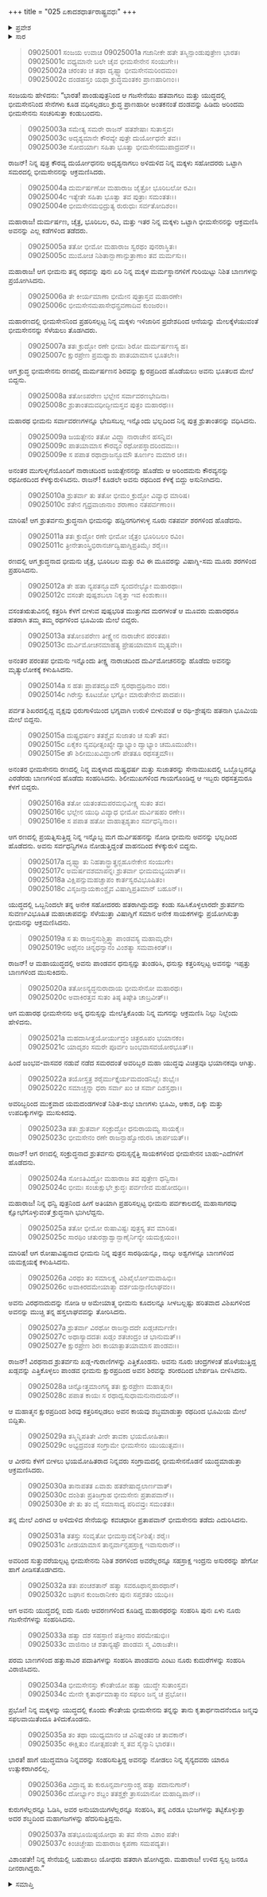 +++
title = "025 ಏಕಾದಶಧಾರ್ತರಾಷ್ಟ್ರವಧಃ"
+++

<details><summary>ಪ್ರವೇಶ</summary>


।।   ಓಂ ಓಂ ನಮೋ ನಾರಾಯಣಾಯ।।   ಶ್ರೀ ವೇದವ್ಯಾಸಾಯ ನಮಃ ।।

ಶ್ರೀ ಕೃಷ್ಣದ್ವೈಪಾಯನ ವೇದವ್ಯಾಸ ವಿರಚಿತ  

**ಶ್ರೀ ಮಹಾಭಾರತ**

**ಶಲ್ಯ ಪರ್ವ**

**ಹ್ರದಪ್ರವೇಶ ಪರ್ವ**

**ಅಧ್ಯಾಯ 25**

</details>

<details><summary>ಸಾರ</summary>

ಭೀಮಸೇನನು ಧೃತರಾಷ್ಟ್ರನ ಹನ್ನೊಂದು ಮಕ್ಕಳನ್ನು - ದುರ್ಮರ್ಷಣ, ಚೈತ್ರ, ಭೂರಿಬಲ, ರವಿ, ಶ್ರುತಾಂತ, ಜಯತ್ಸೇನ, ದುರ್ವಿಮೋಚನ, ದುಷ್ಪ್ರಧರ್ಷ, ಸುಜಾತ, ದುರ್ವಿಷಹ, ಶ್ರುತರ್ವ – ವಧಿಸಿದುದು (--37).


</details>



> 09025001 ಸಂಜಯ ಉವಾಚ
09025001a ಗಜಾನೀಕೇ ಹತೇ ತಸ್ಮಿನ್ಪಾಂಡುಪುತ್ರೇಣ ಭಾರತ।   
09025001c ವಧ್ಯಮಾನೇ ಬಲೇ ಚೈವ ಭೀಮಸೇನೇನ ಸಂಯುಗೇ।।   
09025002a ಚರಂತಂ ಚ ತಥಾ ದೃಷ್ಟ್ವಾ ಭೀಮಸೇನಮರಿಂದಮಂ।   
09025002c ದಂಡಹಸ್ತಂ ಯಥಾ ಕ್ರುದ್ಧಮಂತಕಂ ಪ್ರಾಣಹಾರಿಣಂ।।

ಸಂಜಯನು ಹೇಳಿದನು: “ಭಾರತ! ಪಾಂಡುಪುತ್ರನಿಂದ ಆ ಗಜಸೇನೆಯು ಹತವಾಗಲು ಮತ್ತು ಯುದ್ಧದಲ್ಲಿ ಭೀಮಸೇನನಿಂದ ಸೇನೆಗಳು ಕೂಡ ವಧಿಸಲ್ಪಡಲು ಕ್ರುದ್ಧ ಪ್ರಾಣಹಾರೀ ಅಂತಕನಂತೆ ದಂಡವನ್ನು ಹಿಡಿದು ಅರಿಂದಮ ಭೀಮಸೇನನು ಸಂಚರಿಸುತ್ತಾ ಕಂಡುಬಂದನು.

> 09025003a ಸಮೇತ್ಯ ಸಮರೇ ರಾಜನ್ ಹತಶೇಷಾಃ ಸುತಾಸ್ತವ।   
09025003c ಅದೃಶ್ಯಮಾನೇ ಕೌರವ್ಯೇ ಪುತ್ರೇ ದುರ್ಯೋಧನೇ ತವ।।   
09025003e ಸೋದರ್ಯಾಃ ಸಹಿತಾ ಭೂತ್ವಾ ಭೀಮಸೇನಮುಪಾದ್ರವನ್।।

ರಾಜನ್! ನಿನ್ನ ಪುತ್ರ ಕೌರವ್ಯ ದುರ್ಯೋಧನನು ಅದೃಶ್ಯನಾಗಲು ಅಳಿದುಳಿದ ನಿನ್ನ ಮಕ್ಕಳು ಸಹೋದರರು ಒಟ್ಟಾಗಿ ಸಮರದಲ್ಲಿ ಭೀಮಸೇನನನ್ನು ಆಕ್ರಮಣಿಸಿದರು.

> 09025004a ದುರ್ಮರ್ಷಣೋ ಮಹಾರಾಜ ಜೈತ್ರೋ ಭೂರಿಬಲೋ ರವಿಃ।   
09025004c ಇತ್ಯೇತೇ ಸಹಿತಾ ಭೂತ್ವಾ ತವ ಪುತ್ರಾಃ ಸಮಂತತಃ।।   
09025004e ಭೀಮಸೇನಮಭಿದ್ರುತ್ಯ ರುರುಧುಃ ಸರ್ವತೋದಿಶಂ।।

ಮಹಾರಾಜ! ದುರ್ಮರ್ಷಣ, ಚೈತ್ರ, ಭೂರಿಬಲ, ರವಿ, ಮತ್ತು ಇತರ ನಿನ್ನ ಮಕ್ಕಳು ಒಟ್ಟಾಗಿ ಭೀಮಸೇನನನ್ನು ಆಕ್ರಮಣಿಸಿ ಅವನನ್ನು ಎಲ್ಲ ಕಡೆಗಳಿಂದ ತಡೆದರು.

> 09025005a ತತೋ ಭೀಮೋ ಮಹಾರಾಜ ಸ್ವರಥಂ ಪುನರಾಸ್ಥಿತಃ।   
09025005c ಮುಮೋಚ ನಿಶಿತಾನ್ಬಾಣಾನ್ಪುತ್ರಾಣಾಂ ತವ ಮರ್ಮಸು।।

ಮಹಾರಾಜ! ಆಗ ಭೀಮನು ತನ್ನ ರಥವನ್ನು ಪುನಃ ಏರಿ ನಿನ್ನ ಮಕ್ಕಳ ಮರ್ಮಸ್ಥಾನಗಳಿಗೆ ಗುರಿಯಿಟ್ಟು ನಿಶಿತ ಬಾಣಗಳನ್ನು ಪ್ರಯೋಗಿಸಿದನು.

> 09025006a ತೇ ಕೀರ್ಯಮಾಣಾ ಭೀಮೇನ ಪುತ್ರಾಸ್ತವ ಮಹಾರಣೇ।   
09025006c ಭೀಮಸೇನಮಪಾಸೇಧನ್ಪ್ರವಣಾದಿವ ಕುಂಜರಂ।।

ಮಹಾರಣದಲ್ಲಿ ಭೀಮಸೇನನಿಂದ ಪ್ರಹರಿಸಲ್ಪಟ್ಟ ನಿನ್ನ ಮಕ್ಕಳು ಇಳಿಜಾರಿನ ಪ್ರದೇಶದಿಂದ ಆನೆಯನ್ನು ಮೇಲಕ್ಕೆಳೆಯುವಂತೆ ಭೀಮಸೇನನನ್ನು ಸೆಳೆಯಲು ತೊಡಗಿದರು.

> 09025007a ತತಃ ಕ್ರುದ್ಧೋ ರಣೇ ಭೀಮಃ ಶಿರೋ ದುರ್ಮರ್ಷಣಸ್ಯ ಹ।   
09025007c ಕ್ಷುರಪ್ರೇಣ ಪ್ರಮಥ್ಯಾಶು ಪಾತಯಾಮಾಸ ಭೂತಲೇ।।

ಆಗ ಕ್ರುದ್ಧ ಭೀಮಸೇನನು ರಣದಲ್ಲಿ ದುರ್ಮರ್ಷಣನ ಶಿರವನ್ನು ಕ್ಷುರಪ್ರದಿಂದ ಹೊಡೆಯಲು ಅವನು ಭೂತಲದ ಮೇಲೆ ಬಿದ್ದನು.

> 09025008a ತತೋಽಪರೇಣ ಭಲ್ಲೇನ ಸರ್ವಾವರಣಭೇದಿನಾ।   
09025008c ಶ್ರುತಾಂತಮವಧೀದ್ಭೀಮಸ್ತವ ಪುತ್ರಂ ಮಹಾರಥಃ।।

ಮಹಾರಥ ಭೀಮನು ಸರ್ವಾವರಣಗಳನ್ನೂ ಭೇದಿಸಬಲ್ಲ ಇನ್ನೊಂದು ಭಲ್ಲದಿಂದ ನಿನ್ನ ಪುತ್ರ ಶ್ರುತಾಂತನನ್ನು ವಧಿಸಿದನು.

> 09025009a ಜಯತ್ಸೇನಂ ತತೋ ವಿದ್ಧ್ವಾ ನಾರಾಚೇನ ಹಸನ್ನಿವ।   
09025009c ಪಾತಯಾಮಾಸ ಕೌರವ್ಯಂ ರಥೋಪಸ್ಥಾದರಿಂದಮಃ।।   
09025009e ಸ ಪಪಾತ ರಥಾದ್ರಾಜನ್ಭೂಮೌ ತೂರ್ಣಂ ಮಮಾರ ಚ।।

ಅನಂತರ ಮುಗುಳ್ನಗೆಯೊಂದಿಗೆ ನಾರಾಚದಿಂದ ಜಯತ್ಸೇನನನ್ನು ಹೊಡೆದು ಆ ಅರಿಂದಮನು ಕೌರವ್ಯನನ್ನು ರಥಪೀಠದಿಂದ ಕೆಳಕ್ಕುರುಳಿಸಿದನು. ರಾಜನ್! ಕೂಡಲೇ ಅವನು ರಥದಿಂದ ಕೆಳಕ್ಕೆ ಬಿದ್ದು ಅಸುನೀಗಿದನು.

> 09025010a ಶ್ರುತರ್ವಾ ತು ತತೋ ಭೀಮಂ ಕ್ರುದ್ಧೋ ವಿವ್ಯಾಧ ಮಾರಿಷ।   
09025010c ಶತೇನ ಗೃಧ್ರವಾಜಾನಾಂ ಶರಾಣಾಂ ನತಪರ್ವಣಾಂ।।

ಮಾರಿಷ! ಆಗ ಶ್ರುತರ್ವನು ಕ್ರುದ್ಧನಾಗಿ ಭೀಮನನ್ನು ಹದ್ದಿನಗರಿಗಳುಳ್ಳ ನೂರು ನತಪರ್ವ ಶರಗಳಿಂದ ಹೊಡೆದನು.

> 09025011a ತತಃ ಕ್ರುದ್ಧೋ ರಣೇ ಭೀಮೋ ಜೈತ್ರಂ ಭೂರಿಬಲಂ ರವಿಂ।   
09025011c ತ್ರೀನೇತಾಂಸ್ತ್ರಿಭಿರಾನರ್ಚದ್ವಿಷಾಗ್ನಿಪ್ರತಿಮೈಃ ಶರೈಃ।।

ರಣದಲ್ಲಿ ಆಗ ಕ್ರುದ್ಧನಾದ ಭೀಮನು ಚೈತ್ರ, ಭೂರಿಬಲ ಮತ್ತು ರವಿ ಈ ಮೂವರನ್ನು ವಿಷಾಗ್ನಿ-ಸಮ ಮೂರು ಶರಗಳಿಂದ ಪ್ರಹರಿಸಿದನು.

> 09025012a ತೇ ಹತಾ ನ್ಯಪತನ್ಭೂಮೌ ಸ್ಯಂದನೇಭ್ಯೋ ಮಹಾರಥಾಃ।   
09025012c ವಸಂತೇ ಪುಷ್ಪಶಬಲಾ ನಿಕೃತ್ತಾ ಇವ ಕಿಂಶುಕಾಃ।।

ವಸಂತ‌ಋತುವಿನಲ್ಲಿ ಕತ್ತರಿಸಿ ಕೆಳಗೆ ಬೀಳುವ ಪುಷ್ಪಭರಿತ ಮುತ್ತುಗದ ಮರಗಳಂತೆ ಆ ಮೂವರು ಮಹಾರಥರೂ ಹತರಾಗಿ ತಮ್ಮ ತಮ್ಮ ರಥಗಳಿಂದ ಭೂಮಿಯ ಮೇಲೆ ಬಿದ್ದರು.

> 09025013a ತತೋಽಪರೇಣ ತೀಕ್ಷ್ಣೇನ ನಾರಾಚೇನ ಪರಂತಪಃ।   
09025013c ದುರ್ವಿಮೋಚನಮಾಹತ್ಯ ಪ್ರೇಷಯಾಮಾಸ ಮೃತ್ಯವೇ।।

ಅನಂತರ ಪರಂತಪ ಭೀಮನು ಇನ್ನೊಂದು ತೀಕ್ಷ್ಣ ನಾರಾಚದಿಂದ ದುರ್ವಿಮೋಚನನನ್ನು ಹೊಡೆದು ಅವನನ್ನು ಮೃತ್ಯುಲೋಕಕ್ಕೆ ಕಳುಹಿಸಿದನು.

> 09025014a ಸ ಹತಃ ಪ್ರಾಪತದ್ಭೂಮೌ ಸ್ವರಥಾದ್ರಥಿನಾಂ ವರಃ।   
09025014c ಗಿರೇಸ್ತು ಕೂಟಜೋ ಭಗ್ನೋ ಮಾರುತೇನೇವ ಪಾದಪಃ।।

ಪರ್ವತ ಶಿಖರದಲ್ಲಿದ್ದ ವೃಕ್ಷವು ಭಿರುಗಾಳಿಯಿಂದ ಭಗ್ನವಾಗಿ ಉರುಳಿ ಬೀಳುವಂತೆ ಆ ರಥಿ-ಶ್ರೇಷ್ಠನು ಹತನಾಗಿ ಭೂಮಿಯ ಮೇಲೆ ಬಿದ್ದನು.

> 09025015a ದುಷ್ಪ್ರಧರ್ಷಂ ತತಶ್ಚೈವ ಸುಜಾತಂ ಚ ಸುತೌ ತವ।   
09025015c ಏಕೈಕಂ ನ್ಯವಧೀತ್ಸಂಖ್ಯೇ ದ್ವಾಭ್ಯಾಂ ದ್ವಾಭ್ಯಾಂ ಚಮೂಮುಖೇ।।   
09025015e ತೌ ಶಿಲೀಮುಖವಿದ್ಧಾಂಗೌ ಪೇತತೂ ರಥಸತ್ತಮೌ।।

ಅನಂತರ ಭೀಮಸೇನನು ರಣದಲ್ಲಿ ನಿನ್ನ ಮಕ್ಕಳಾದ ದುಷ್ಪ್ರಧರ್ಷ ಮತ್ತು ಸುಜಾತರನ್ನು ಸೇನಾಮುಖದಲ್ಲಿ ಒಬ್ಬೊಬ್ಬರನ್ನೂ ಎರಡೆರಡು ಬಾಣಗಳಿಂದ ಹೊಡೆದು ಸಂಹರಿಸಿದನು. ಶಿಲೀಮುಖಗಳಿಂದ ಗಾಯಗೊಂಡಿದ್ದ ಆ ಇಬ್ಬರು ರಥಸತ್ತಮರೂ ಕೆಳಗೆ ಬಿದ್ದರು.

> 09025016a ತತೋ ಯತಂತಮಪರಮಭಿವೀಕ್ಷ್ಯ ಸುತಂ ತವ।   
09025016c ಭಲ್ಲೇನ ಯುಧಿ ವಿವ್ಯಾಧ ಭೀಮೋ ದುರ್ವಿಷಹಂ ರಣೇ।।   
09025016e ಸ ಪಪಾತ ಹತೋ ವಾಹಾತ್ಪಶ್ಯತಾಂ ಸರ್ವಧನ್ವಿನಾಂ।।

ಆಗ ರಣದಲ್ಲಿ ಪ್ರಯತ್ನಿಸುತ್ತಿದ್ದ ನಿನ್ನ ಇನ್ನೊಬ್ಬ ಮಗ ದುರ್ವಿಷಹನನ್ನು ನೋಡಿ ಭೀಮನು ಅವನನ್ನು ಭಲ್ಲದಿಂದ ಹೊಡೆದನು. ಅವನು ಸರ್ವಧನ್ವಿಗಳೂ ನೋಡುತ್ತಿದ್ದಂತೆ ವಾಹನದಿಂದ ಕೆಳಕ್ಕುರುಳಿ ಬಿದ್ದನು.

> 09025017a ದೃಷ್ಟ್ವಾ ತು ನಿಹತಾನ್ಭ್ರಾತೄನ್ಬಹೂನೇಕೇನ ಸಂಯುಗೇ।   
09025017c ಅಮರ್ಷವಶಮಾಪನ್ನಃ ಶ್ರುತರ್ವಾ ಭೀಮಮಭ್ಯಯಾತ್।।   
09025018a ವಿಕ್ಷಿಪನ್ಸುಮಹಚ್ಚಾಪಂ ಕಾರ್ತಸ್ವರವಿಭೂಷಿತಂ।   
09025018c ವಿಸೃಜನ್ಸಾಯಕಾಂಶ್ಚೈವ ವಿಷಾಗ್ನಿಪ್ರತಿಮಾನ್ ಬಹೂನ್।।

ಯುದ್ಧದಲ್ಲಿ ಒಬ್ಬನಿಂದಲೇ ತನ್ನ ಅನೇಕ ಸಹೋದರರು ಹತರಾಗಿದ್ದುದನ್ನು ಕಂಡು ಸಹಿಸಿಕೊಳ್ಳಲಾರದೇ ಶ್ರುತರ್ವನು ಸುವರ್ಣವಿಭೂಷಿತ ಮಹಾಚಾಪವನ್ನು ಸೆಳೆಯುತ್ತಾ ವಿಷಾಗ್ನಿಗೆ ಸಮಾನ ಅನೇಕ ಸಾಯಕಗಳನ್ನು ಪ್ರಯೋಗಿಸುತ್ತಾ ಭೀಮನನ್ನು ಆಕ್ರಮಣಿಸಿದನು.

> 09025019a ಸ ತು ರಾಜನ್ಧನುಶ್ಚಿತ್ತ್ವಾ ಪಾಂಡವಸ್ಯ ಮಹಾಮೃಧೇ।   
09025019c ಅಥೈನಂ ಚಿನ್ನಧನ್ವಾನಂ ವಿಂಶತ್ಯಾ ಸಮವಾಕಿರತ್।।

ರಾಜನ್! ಆ ಮಹಾಯುದ್ಧದಲ್ಲಿ ಅವನು ಪಾಂಡವನ ಧನುಸ್ಸನ್ನು ತುಂಡರಿಸಿ, ಧನುಸ್ಸು ಕತ್ತರಿಸಲ್ಪಟ್ಟ ಅವನನ್ನು ಇಪ್ಪತ್ತು ಬಾಣಗಳಿಂದ ಮುಸುಕಿದನು.

> 09025020a ತತೋಽನ್ಯದ್ಧನುರಾದಾಯ ಭೀಮಸೇನೋ ಮಹಾರಥಃ।   
09025020c ಅವಾಕಿರತ್ತವ ಸುತಂ ತಿಷ್ಠ ತಿಷ್ಠೇತಿ ಚಾಬ್ರವೀತ್।।

ಆಗ ಮಹಾರಥ ಭೀಮಸೇನನು ಅನ್ಯ ಧನುಸ್ಸನ್ನು ಮೇಲೆತ್ತಿಕೊಂಡು ನಿನ್ನ ಮಗನನ್ನು ಆಕ್ರಮಣಿಸಿ ನಿಲ್ಲು ನಿಲ್ಲೆಂದು ಹೇಳಿದನು.

> 09025021a ಮಹದಾಸೀತ್ತಯೋರ್ಯುದ್ಧಂ ಚಿತ್ರರೂಪಂ ಭಯಾನಕಂ।   
09025021c ಯಾದೃಶಂ ಸಮರೇ ಪೂರ್ವಂ ಜಂಭವಾಸವಯೋರಭೂತ್।।

ಹಿಂದೆ ಜಂಭವ-ವಾಸವರ ನಡುವೆ ನಡೆದ ಸಮರದಂತೆ ಅವರಿಬ್ಬರ ಮಹಾ ಯುದ್ಧವು ವಿಚಿತ್ರವೂ ಭಯಾನಕವೂ ಆಗಿತ್ತು.

> 09025022a ತಯೋಸ್ತತ್ರ ಶರೈರ್ಮುಕ್ತೈರ್ಯಮದಂಡನಿಭೈಃ ಶುಭೈಃ।   
09025022c ಸಮಾಚ್ಚನ್ನಾ ಧರಾ ಸರ್ವಾ ಖಂ ಚ ಸರ್ವಾ ದಿಶಸ್ತಥಾ।।

ಅವರಿಬ್ಬರಿಂದ ಮುಕ್ತವಾದ ಯಮದಂಡಗಳಂತೆ ನಿಶಿತ-ಶುಭ ಬಾಣಗಳು ಭೂಮಿ, ಆಕಾಶ, ದಿಕ್ಕು ಮತ್ತು ಉಪದಿಕ್ಕುಗಳನ್ನು ಮುಸುಕಿದವು.

> 09025023a ತತಃ ಶ್ರುತರ್ವಾ ಸಂಕ್ರುದ್ಧೋ ಧನುರಾಯಮ್ಯ ಸಾಯಕೈಃ।   
09025023c ಭೀಮಸೇನಂ ರಣೇ ರಾಜನ್ಬಾಹ್ವೋರುರಸಿ ಚಾರ್ಪಯತ್।।

ರಾಜನ್! ಆಗ ರಣದಲ್ಲಿ ಸಂಕ್ರುದ್ಧನಾದ ಶ್ರುತರ್ವನು ಧನುಸ್ಸನ್ನೆತ್ತಿ ಸಾಯಕಗಳಿಂದ ಭೀಮಸೇನನ ಬಾಹು-ಎದೆಗಳಿಗೆ ಹೊಡೆದನು.

> 09025024a ಸೋಽತಿವಿದ್ಧೋ ಮಹಾರಾಜ ತವ ಪುತ್ರೇಣ ಧನ್ವಿನಾ।   
09025024c ಭೀಮಃ ಸಂಚುಕ್ಷುಭೇ ಕ್ರುದ್ಧಃ ಪರ್ವಣೀವ ಮಹೋದಧಿಃ।।

ಮಹಾರಾಜ! ನಿನ್ನ ಧನ್ವಿ ಪುತ್ರನಿಂದ ಹೀಗೆ ಅತಿಯಾಗಿ ಪ್ರಹರಿಸಲ್ಪಟ್ಟ ಭೀಮನು ಪರ್ವಕಾಲದಲ್ಲಿ ಮಹಾಸಾಗರವು ಕ್ಷೋಭೆಗೊಳ್ಳುವಂತೆ ಕ್ರುದ್ಧನಾಗಿ ಭುಗಿಲೆದ್ದನು.

> 09025025a ತತೋ ಭೀಮೋ ರುಷಾವಿಷ್ಟಃ ಪುತ್ರಸ್ಯ ತವ ಮಾರಿಷ।   
09025025c ಸಾರಥಿಂ ಚತುರಶ್ಚಾಶ್ವಾನ್ಬಾಣೈರ್ನಿನ್ಯೇ ಯಮಕ್ಷಯಂ।।

ಮಾರಿಷ! ಆಗ ರೋಷಾವಿಷ್ಟನಾದ ಭೀಮನು ನಿನ್ನ ಪುತ್ರನ ಸಾರಥಿಯನ್ನೂ, ನಾಲ್ಕು ಅಶ್ವಗಳನ್ನೂ ಬಾಣಗಳಿಂದ ಯಮಕ್ಷಯಕ್ಕೆ ಕಳುಹಿಸಿದನು.

> 09025026a ವಿರಥಂ ತಂ ಸಮಾಲಕ್ಷ್ಯ ವಿಶಿಖೈರ್ಲೋಮವಾಹಿಭಿಃ।   
09025026c ಅವಾಕಿರದಮೇಯಾತ್ಮಾ ದರ್ಶಯನ್ಪಾಣಿಲಾಘವಂ।।

ಅವನು ವಿರಥನಾದುದನ್ನು ನೋಡಿ ಆ ಅಮೇಯಾತ್ಮ ಭೀಮನು ಕೂದಲನ್ನೂ ಸೀಳಬಲ್ಲಷ್ಟು ಹರಿತವಾದ ವಿಶಿಖಗಳಿಂದ ಅವನನ್ನು ಮುಚ್ಚಿ ತನ್ನ ಹಸ್ತಲಾಘವವನ್ನು ತೋರಿಸಿದನು.

> 09025027a ಶ್ರುತರ್ವಾ ವಿರಥೋ ರಾಜನ್ನಾದದೇ ಖಡ್ಗಚರ್ಮಣೀ।   
09025027c ಅಥಾಸ್ಯಾದದತಃ ಖಡ್ಗಂ ಶತಚಂದ್ರಂ ಚ ಭಾನುಮತ್।।   
09025027e ಕ್ಷುರಪ್ರೇಣ ಶಿರಃ ಕಾಯಾತ್ಪಾತಯಾಮಾಸ ಪಾಂಡವಃ।।

ರಾಜನ್! ವಿರಥನಾದ ಶ್ರುತರ್ವನು ಖಡ್ಗ-ಗುರಾಣಿಗಳನ್ನು ಎತ್ತಿಕೊಂಡನು. ಅವನು ನೂರು ಚಂದ್ರಗಳಂತೆ ಹೊಳೆಯುತ್ತಿದ್ದ ಖಡ್ಗವನ್ನು ಎತ್ತಿಕೊಳ್ಳಲು ಪಾಂಡವ ಭೀಮನು ಕ್ಷುರಪ್ರದಿಂದ ಅವನ ಶಿರವನ್ನು ಶರೀರದಿಂದ ಬೇರ್ಪಡಿಸಿ ಬೀಳಿಸಿದನು.

> 09025028a ಚಿನ್ನೋತ್ತಮಾಂಗಸ್ಯ ತತಃ ಕ್ಷುರಪ್ರೇಣ ಮಹಾತ್ಮನಃ।   
09025028c ಪಪಾತ ಕಾಯಃ ಸ ರಥಾದ್ವಸುಧಾಮನುನಾದಯನ್।।

ಆ ಮಹಾತ್ಮನ ಕ್ಷುರಪ್ರದಿಂದ ಶಿರವು ಕತ್ತರಿಸಲ್ಪಡಲು ಅವನ ಕಾಯವು ಶಬ್ಧಮಾಡುತ್ತಾ ರಥದಿಂದ ಭೂಮಿಯ ಮೇಲೆ ಬಿದ್ದಿತು.

> 09025029a ತಸ್ಮಿನ್ನಿಪತಿತೇ ವೀರೇ ತಾವಕಾ ಭಯಮೋಹಿತಾಃ।   
09025029c ಅಭ್ಯದ್ರವಂತ ಸಂಗ್ರಾಮೇ ಭೀಮಸೇನಂ ಯುಯುತ್ಸವಃ।।

ಆ ವೀರನು ಕೆಳಗೆ ಬೀಳಲು ಭಯಮೋಹಿತರಾದ ನಿನ್ನವರು ಸಂಗ್ರಾಮದಲ್ಲಿ ಭೀಮಸೇನನೊಡನೆ ಯುದ್ಧಮಾಡುತ್ತಾ ಆಕ್ರಮಣಿಸಿದರು.

> 09025030a ತಾನಾಪತತ ಏವಾಶು ಹತಶೇಷಾದ್ಬಲಾರ್ಣವಾತ್।   
09025030c ದಂಶಿತಃ ಪ್ರತಿಜಗ್ರಾಹ ಭೀಮಸೇನಃ ಪ್ರತಾಪವಾನ್।।   
09025030e ತೇ ತು ತಂ ವೈ ಸಮಾಸಾದ್ಯ ಪರಿವವ್ರುಃ ಸಮಂತತಃ।

ತನ್ನ ಮೇಲೆ ಎರಗಿದ ಆ ಅಳಿದುಳಿದ ಸೇನೆಯನ್ನು ಕವಚಧಾರೀ ಪ್ರತಾಪವಾನ್ ಭೀಮಸೇನನು ತಡೆದು ಎದುರಿಸಿದನು.

> 09025031a ತತಸ್ತು ಸಂವೃತೋ ಭೀಮಸ್ತಾವಕೈರ್ನಿಶಿತೈಃ ಶರೈಃ।   
09025031c ಪೀಡಯಾಮಾಸ ತಾನ್ಸರ್ವಾನ್ಸಹಸ್ರಾಕ್ಷ ಇವಾಸುರಾನ್।।

ಅವರಿಂದ ಸುತ್ತುವರೆಯಲ್ಪಟ್ಟ ಭೀಮಸೇನನು ನಿಶಿತ ಶರಗಳಿಂದ ಅವರೆಲ್ಲರನ್ನೂ ಸಹಸ್ರಾಕ್ಷ ಇಂದ್ರನು ಅಸುರರನ್ನು ಹೇಗೋ ಹಾಗೆ ಪೀಡಿಸತೊಡಗಿದನು.

> 09025032a ತತಃ ಪಂಚಶತಾನ್ ಹತ್ವಾ ಸವರೂಥಾನ್ಮಹಾರಥಾನ್।   
09025032c ಜಘಾನ ಕುಂಜರಾನೀಕಂ ಪುನಃ ಸಪ್ತಶತಂ ಯುಧಿ।।

ಆಗ ಅವನು ಯುದ್ಧದಲ್ಲಿ ಐದು ನೂರು ಆವರಣಗಳಿಂದ ಕೂಡಿದ್ದ ಮಹಾರಥರನ್ನು ಸಂಹರಿಸಿ ಪುನಃ ಏಳು ನೂರು ಗಜಸೇನೆಗಳನ್ನು ಸಂಹರಿಸಿದನು.

> 09025033a ಹತ್ವಾ ದಶ ಸಹಸ್ರಾಣಿ ಪತ್ತೀನಾಂ ಪರಮೇಷುಭಿಃ।   
09025033c ವಾಜಿನಾಂ ಚ ಶತಾನ್ಯಷ್ಟೌ ಪಾಂಡವಃ ಸ್ಮ ವಿರಾಜತೇ।।

ಪರಮ ಬಾಣಗಳಿಂದ ಹತ್ತುಸಾವಿರ ಪದಾತಿಗಳನ್ನು ಸಂಹರಿಸಿ ಪಾಂಡವನು ಎಂಟು ನೂರು ಕುದುರೆಗಳನ್ನು ಸಂಹರಿಸಿ ವಿರಾಜಿಸಿದನು.

> 09025034a ಭೀಮಸೇನಸ್ತು ಕೌಂತೇಯೋ ಹತ್ವಾ ಯುದ್ಧೇ ಸುತಾಂಸ್ತವ।   
09025034c ಮೇನೇ ಕೃತಾರ್ಥಮಾತ್ಮಾನಂ ಸಫಲಂ ಜನ್ಮ ಚ ಪ್ರಭೋ।।

ಪ್ರಭೋ! ನಿನ್ನ ಮಕ್ಕಳನ್ನು ಯುದ್ಧದಲ್ಲಿ ಕೊಂದು ಕೌಂತೇಯ ಭೀಮಸೇನನು ತನ್ನನ್ನು ತಾನು ಕೃತಾರ್ಥನಾದನೆಂದೂ ಜನ್ಮವು ಸಫಲವಾಯಿತೆಂದೂ ತಿಳಿದುಕೊಂಡನು.

> 09025035a ತಂ ತಥಾ ಯುಧ್ಯಮಾನಂ ಚ ವಿನಿಘ್ನಂತಂ ಚ ತಾವಕಾನ್।   
09025035c ಈಕ್ಷಿತುಂ ನೋತ್ಸಹಂತೇ ಸ್ಮ ತವ ಸೈನ್ಯಾನಿ ಭಾರತ।।

ಭಾರತ! ಹಾಗೆ ಯುದ್ಧಮಾಡಿ ನಿನ್ನವರನ್ನು ಸಂಹರಿಸುತ್ತಿದ್ದ ಅವನನ್ನು ನೋಡಲು ನಿನ್ನ ಸೈನ್ಯದವರು ಯಾರೂ ಉತ್ಸುಕರಾಗಿರಲಿಲ್ಲ.

> 09025036a ವಿದ್ರಾವ್ಯ ತು ಕುರೂನ್ಸರ್ವಾಂಸ್ತಾಂಶ್ಚ ಹತ್ವಾ ಪದಾನುಗಾನ್।   
09025036c ದೋರ್ಭ್ಯಾಂ ಶಬ್ದಂ ತತಶ್ಚಕ್ರೇ ತ್ರಾಸಯಾನೋ ಮಹಾದ್ವಿಪಾನ್।।

ಕುರುಗಳೆಲ್ಲರನ್ನೂ ಓಡಿಸಿ, ಅವರ ಅನುಯಾಯಿಗಳೆಲ್ಲರನ್ನೂ ಸಂಹರಿಸಿ, ತನ್ನ ಎರಡೂ ಭುಜಗಳನ್ನು ತಟ್ಟಿಕೊಳ್ಳುತ್ತಾ ಅದರ ಶಬ್ಧದಿಂದ ಮಹಾಗಜಗಳನ್ನು ಹೆದರಿಸುತ್ತಿದ್ದನು.

> 09025037a ಹತಭೂಯಿಷ್ಠಯೋಧಾ ತು ತವ ಸೇನಾ ವಿಶಾಂ ಪತೇ।   
09025037c ಕಿಂಚಿಚ್ಚೇಷಾ ಮಹಾರಾಜ ಕೃಪಣಾ ಸಮಪದ್ಯತ।।

ವಿಶಾಂಪತೇ! ನಿನ್ನ ಸೇನೆಯಲ್ಲಿ ಬಹುಪಾಲು ಯೋಧರು ಹತರಾಗಿ ಹೋಗಿದ್ದರು. ಮಹಾರಾಜ! ಉಳಿದ ಸ್ವಲ್ಪ ಜನರೂ ದೀನರಾಗಿದ್ದರು.”


<details><summary>ಸಮಾಪ್ತಿ</summary>

ಇತಿ ಶ್ರೀಮಹಾಭಾರತೇ ಶಲ್ಯಪರ್ವಣಿ ಹ್ರದಪ್ರವೇಶಪರ್ವಣಿ ಏಕಾದಶಧಾರ್ತರಾಷ್ಟ್ರವಧೇ ಪಂಚವಿಂಶೋಽಧ್ಯಾಯಃ।।  
ಇದು ಶ್ರೀಮಹಾಭಾರತದಲ್ಲಿ ಶಲ್ಯಪರ್ವದಲ್ಲಿ ಹ್ರದಪವೇಶಪರ್ವದಲ್ಲಿ ಏಕಾದಶಧಾರ್ತರಾಷ್ಟ್ರವಧ ಎನ್ನುವ ಇಪ್ಪತ್ತೈದನೇ ಅಧ್ಯಾಯವು.

</details>

